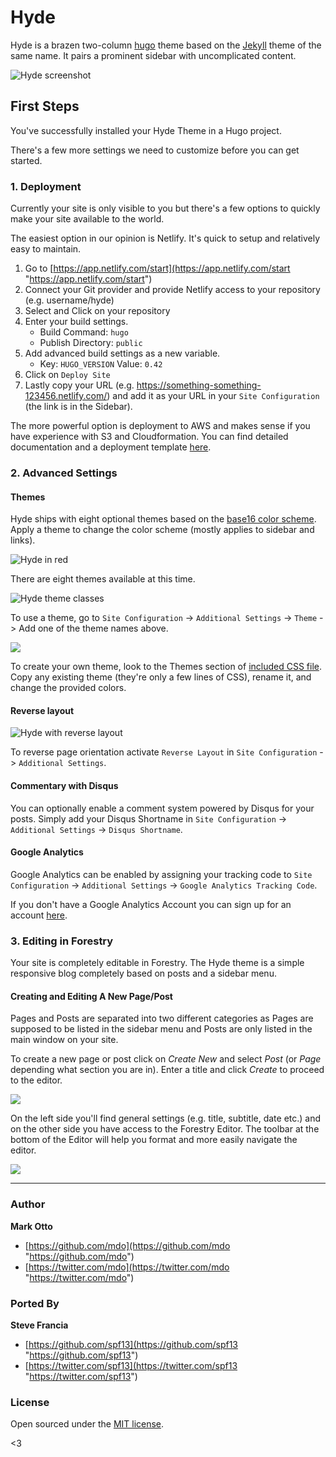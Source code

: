 # Hyde

Hyde is a brazen two-column [hugo](https://gohugo.io) theme based on the [Jekyll](http://jekyllrb.com) theme of the same name. It pairs a prominent sidebar with uncomplicated content.

![Hyde screenshot](https://f.cloud.github.com/assets/98681/1831228/42af6c6a-7384-11e3-98fb-e0b923ee0468.png)

## First Steps

You've successfully installed your Hyde Theme in a Hugo project.

There's a few more settings we need to customize before you can get started.

### 1. Deployment

Currently your site is only visible to you but there's a few options to quickly make your site available to the world.

The easiest option in our opinion is Netlify. It's quick to setup and relatively easy to maintain.

1. Go to [https://app.netlify.com/start](https://app.netlify.com/start "https://app.netlify.com/start")
2. Connect your Git provider and provide Netlify access to your repository (e.g. username/hyde)
3. Select and Click on your repository
4. Enter your build settings.
   * Build Command: `hugo`
   * Publish Directory: `public`
5. Add advanced build settings as a new variable.
   * Key: `HUGO_VERSION` Value: `0.42`
6. Click on `Deploy Site`
7. Lastly copy your URL (e.g. https://something-something-123456.netlify.com/) and add it as your URL in your `Site Configuration` (the link is in the Sidebar).

The more powerful option is deployment to AWS and makes sense if you have experience with S3 and Cloudformation. You can find detailed documentation and a deployment template [here](https://forestry.io/docs/hosting/s3-cloudfront-stack/).

### 2. Advanced Settings

#### Themes

Hyde ships with eight optional themes based on the [base16 color scheme](https://github.com/chriskempson/base16). Apply a theme to change the color scheme (mostly applies to sidebar and links).

![Hyde in red](https://f.cloud.github.com/assets/98681/1831229/42b0b354-7384-11e3-8462-31b8df193fe5.png)

There are eight themes available at this time.

![Hyde theme classes](https://f.cloud.github.com/assets/98681/1817044/e5b0ec06-6f68-11e3-83d7-acd1942797a1.png)

To use a theme, go to `Site Configuration` -> `Additional Settings` -> `Theme` -> Add one of the theme names above.

![](https://forestry.io/img/theme/theme-settings-hyde.png)

To create your own theme, look to the Themes section of [included CSS file](https://github.com/poole/hyde/blob/master/public/css/hyde.css). Copy any existing theme (they're only a few lines of CSS), rename it, and change the provided colors.

#### Reverse layout

![Hyde with reverse layout](https://f.cloud.github.com/assets/98681/1831230/42b0d3ac-7384-11e3-8d54-2065afd03f9e.png)

To reverse page orientation activate `Reverse Layout` in `Site Configuration` -> `Additional Settings`.

#### Commentary with Disqus

You can optionally enable a comment system powered by Disqus for your posts. Simply add your Disqus Shortname in `Site Configuration` -> `Additional Settings` -> `Disqus Shortname`.

#### Google Analytics

Google Analytics can be enabled by assigning your tracking code to `Site Configuration` -> `Additional Settings` -> `Google Analytics Tracking Code`.

If you don't have a Google Analytics Account you can sign up for an account [here](https://marketingplatform.google.com/about/analytics/).

### 3. Editing in Forestry

Your site is completely editable in Forestry. The Hyde theme is a simple responsive blog completely based on posts and a sidebar menu.

#### Creating and Editing A New Page/Post

Pages and Posts are separated into two different categories as Pages are supposed to be listed in the sidebar menu and Posts are only listed in the main window on your site.

To create a new page or post click on *Create New* and select *Post* (or *Page* depending what section you are in). Enter a title and click *Create* to proceed to the editor. 

![](https://forestry.io/img/theme/create-new.png)

On the left side you'll find general settings (e.g. title, subtitle, date etc.) and on the other side you have access to the Forestry Editor. The toolbar at the bottom of the Editor will help you format and more easily navigate the editor.

![](https://forestry.io/img/theme/toolbar.png)

***

### Author

**Mark Otto**

* [https://github.com/mdo](https://github.com/mdo "https://github.com/mdo")
* [https://twitter.com/mdo](https://twitter.com/mdo "https://twitter.com/mdo")

### Ported By

**Steve Francia**

* [https://github.com/spf13](https://github.com/spf13 "https://github.com/spf13")
* [https://twitter.com/spf13](https://twitter.com/spf13 "https://twitter.com/spf13")

### License

Open sourced under the [MIT license](LICENSE.md).

<3

